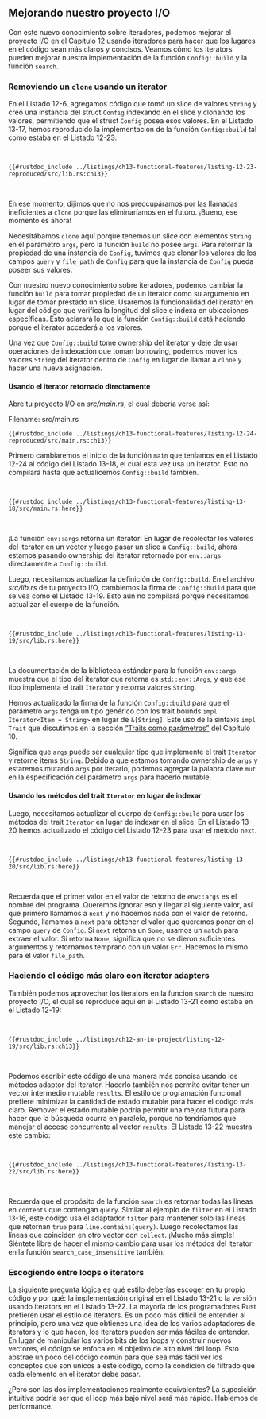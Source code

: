 ## Mejorando nuestro proyecto I/O

Con este nuevo conocimiento sobre iteradores, podemos mejorar el proyecto I/O
en el Capítulo 12 usando iteradores para hacer que los lugares en el código
sean más claros y concisos. Veamos cómo los iterators pueden mejorar nuestra
implementación de la función `Config::build` y la función `search`.

### Removiendo un `clone` usando un iterator

En el Listado 12-6, agregamos código que tomó un slice de valores `String` y
creó una instancia del struct `Config` indexando en el slice y clonando
los valores, permitiendo que el struct `Config` posea esos valores. En el
Listado 13-17, hemos reproducido la implementación de la función `Config::build`
tal como estaba en el Listado 12-23.

<Listing number="13-17" file-name="src/lib.rs" caption="Reproducción de la función `Config::build` del Listing 12-23">

```rust,ignore
{{#rustdoc_include ../listings/ch13-functional-features/listing-12-23-reproduced/src/lib.rs:ch13}}
```

</Listing>

En ese momento, dijimos que no nos preocupáramos por las llamadas ineficientes
a `clone` porque las eliminaríamos en el futuro. ¡Bueno, ese momento es ahora!

Necesitábamos `clone` aquí porque tenemos un slice con elementos `String` en el
parámetro `args`, pero la función `build` no posee `args`. Para retornar la
propiedad de una instancia de `Config`, tuvimos que clonar los valores de los
campos `query` y `file_path` de `Config` para que la instancia de `Config`
pueda poseer sus valores.

Con nuestro nuevo conocimiento sobre iteradores, podemos cambiar la función
`build` para tomar propiedad de un iterator como su argumento en lugar de
tomar prestado un slice. Usaremos la funcionalidad del iterator en lugar del
código que verifica la longitud del slice e indexa en ubicaciones específicas.
Esto aclarará lo que la función `Config::build` está haciendo porque el
iterator accederá a los valores.

Una vez que `Config::build` tome ownership del iterator y deje de usar
operaciones de indexación que toman borrowing, podemos mover los valores
`String` del iterator dentro de `Config` en lugar de llamar a `clone` y hacer
una nueva asignación.

#### Usando el iterator retornado directamente

Abre tu proyecto I/O en _src/main.rs_, el cual debería verse así:

<span class="filename">Filename: src/main.rs</span>

```rust,ignore
{{#rustdoc_include ../listings/ch13-functional-features/listing-12-24-reproduced/src/main.rs:ch13}}
```

Primero cambiaremos el inicio de la función `main` que teníamos en el Listado
12-24 al código del Listado 13-18, el cual esta vez usa un iterator. Esto no
compilará hasta que actualicemos `Config::build` también.

<Listing number="13-18" file-name="src/main.rs" caption="Pasando el valor de retorno de `env::args` a `Config::build`">

```rust,ignore,does_not_compile
{{#rustdoc_include ../listings/ch13-functional-features/listing-13-18/src/main.rs:here}}
```

</Listing>

¡La función `env::args` retorna un iterator! En lugar de recolectar los valores
del iterator en un vector y luego pasar un slice a `Config::build`, ahora
estamos pasando ownership del iterator retornado por `env::args` directamente a
`Config::build`.

Luego, necesitamos actualizar la definición de `Config::build`. En el archivo
_src/lib.rs_ de tu proyecto I/O, cambiemos la firma de `Config::build` para que
se vea como el Listado 13-19. Esto aún no compilará porque necesitamos
actualizar el cuerpo de la función.

<Listing number="13-19" file-name="src/lib.rs" caption="Actualizando la firma de `Config::build` para esperar un iterator">

```rust,ignore,does_not_compile
{{#rustdoc_include ../listings/ch13-functional-features/listing-13-19/src/lib.rs:here}}
```

</Listing>

La documentación de la biblioteca estándar para la función `env::args` muestra
que el tipo del iterator que retorna es `std::env::Args`, y que ese tipo
implementa el trait `Iterator` y retorna valores `String`.

Hemos actualizado la firma de la función `Config::build` para que el parámetro
`args` tenga un tipo genérico con los trait bounds
`impl Iterator<Item = String>` en lugar de `&[String]`. Este uso de la sintaxis
`impl Trait` que discutimos en la sección [“Traits como parámetros”][impl-trait] del Capítulo 10.  

Significa que `args` puede ser cualquier tipo que implemente el trait `Iterator` y retorne items `String`.
Debido a que estamos tomando ownership de `args` y estaremos mutando `args`
por iterarlo, podemos agregar la palabra clave `mut` en la especificación del
parámetro `args` para hacerlo mutable.

#### Usando los métodos del trait `Iterator` en lugar de indexar

Luego, necesitamos actualizar el cuerpo de `Config::build` para usar los
métodos del trait `Iterator` en lugar de indexar en el slice. En el Listado
13-20 hemos actualizado el código del Listado 12-23 para usar el método `next`.

<Listing number="13-20" file-name="src/lib.rs" caption="Cambiando el cuerpo de `Config::build` para usar métodos de iterator">

```rust,noplayground
{{#rustdoc_include ../listings/ch13-functional-features/listing-13-20/src/lib.rs:here}}
```

</Listing>

Recuerda que el primer valor en el valor de retorno de `env::args` es el nombre
del programa. Queremos ignorar eso y llegar al siguiente valor, así que
primero llamamos a `next` y no hacemos nada con el valor de retorno. Segundo,
llamamos a `next` para obtener el valor que queremos poner en el campo `query`
de `Config`. Si `next` retorna un `Some`, usamos un `match` para extraer el
valor. Si retorna `None`, significa que no se dieron suficientes argumentos y
retornamos temprano con un valor `Err`. Hacemos lo mismo para el valor
`file_path`.

### Haciendo el código más claro con iterator adapters

También podemos aprovechar los iterators en la función `search` de nuestro
proyecto I/O, el cual se reproduce aquí en el Listado 13-21 como estaba en el
Listado 12-19:

<Listing number="13-21" file-name="src/lib.rs" caption="La implementación de la función `search` del Listing 12-19">

```rust,ignore
{{#rustdoc_include ../listings/ch12-an-io-project/listing-12-19/src/lib.rs:ch13}}
```

</Listing>

Podemos escribir este código de una manera más concisa usando los métodos
adaptor del iterator. Hacerlo también nos permite evitar tener un vector
intermedio mutable `results`. El estilo de programación funcional prefiere
minimizar la cantidad de estado mutable para hacer el código más claro. Remover
el estado mutable podría permitir una mejora futura para hacer que la búsqueda
ocurra en paralelo, porque no tendríamos que manejar el acceso concurrente al
vector `results`. El Listado 13-22 muestra este cambio:

<Listing number="13-22" file-name="src/lib.rs" caption="Utilizando método iterator adaptor en la implementación de la función `search`">

```rust,ignore
{{#rustdoc_include ../listings/ch13-functional-features/listing-13-22/src/lib.rs:here}}
```

</Listing>

Recuerda que el propósito de la función `search` es retornar todas las líneas
en `contents` que contengan `query`. Similar al ejemplo de `filter` en el
Listado 13-16, este código usa el adaptador `filter` para mantener solo las
líneas que retornan `true` para `line.contains(query)`. Luego recolectamos las
líneas que coinciden en otro vector con `collect`. ¡Mucho más simple! Siéntete
libre de hacer el mismo cambio para usar los métodos del iterator en la función
`search_case_insensitive` también.

### Escogiendo entre loops o iterators

La siguiente pregunta lógica es qué estilo deberías escoger en tu propio código
y por qué: la implementación original en el Listado 13-21 o la versión usando
iterators en el Listado 13-22. La mayoría de los programadores Rust prefieren
usar el estilo de iterators. Es un poco más difícil de entender al principio,
pero una vez que obtienes una idea de los varios adaptadores de iterators y lo
que hacen, los iterators pueden ser más fáciles de entender. En lugar de
manipular los varios bits de los loops y construir nuevos vectores, el código
se enfoca en el objetivo de alto nivel del loop. Esto abstrae un poco del
código común para que sea más fácil ver los conceptos que son únicos a este
código, como la condición de filtrado que cada elemento en el iterator debe
pasar.

¿Pero son las dos implementaciones realmente equivalentes? La suposición
intuitiva podría ser que el loop más bajo nivel será más rápido. Hablemos de
performance.

[impl-trait]: ch10-02-traits.html#traits-como-parametros
